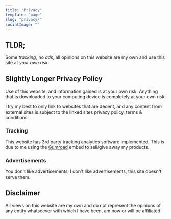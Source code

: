 ```yaml
---
title: "Privacy"
template: "page"
slug: "privacy/"
socialImage: ""
---
```


## TLDR;

Some _tracking_, no _ads_, all opinions on this website are my own and use this site at _your own risk_.

## Slightly Longer Privacy Policy

Use of this website, and information gained is at your own risk. Anything that is downloaded to your computing device is completely at your own risk.

I try my best to only link to websites that are decent, and any content from external sites is subject to the linked sites privacy policy, terms & conditions.

### Tracking

This website has 3rd party tracking analytics software implemented. This is due to me using the [Gumroad](https://gumroad.com/) embed to sell/give away my products. 

### Advertisements

You don't like advertisements, I don't like advertisements, this site doesn't serve them.

## Disclaimer

All views on this website are my own and do not represent the opinions of any entity whatsoever with which I have been, am now or will be affiliated.
